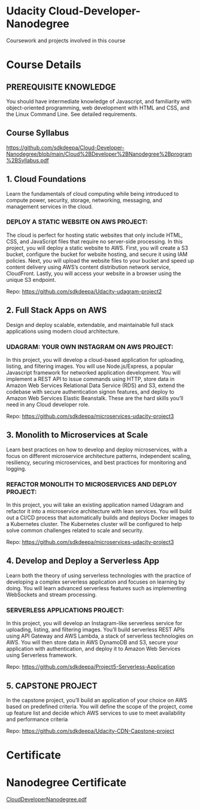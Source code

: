 # Udacity Cloud-Developer-Nanodegree
Coursework and projects involved in this course

# Course Details

## PREREQUISITE KNOWLEDGE
You should have intermediate knowledge of Javascript, and familiarity with object-oriented programming, web development with HTML and CSS, and the Linux Command Line. See detailed requirements.

## Course Syllabus

https://github.com/sdkdeepa/Cloud-Developer-Nanodegree/blob/main/Cloud%2BDeveloper%2BNanodegree%2Bprogram%2BSyllabus.pdf 

## 1. Cloud Foundations
Learn the fundamentals of cloud computing while being introduced to compute power, security, storage, networking, messaging, and management services in the cloud.
### DEPLOY A STATIC WEBSITE ON AWS PROJECT:
The cloud is perfect for hosting static websites that only include HTML, CSS, and JavaScript files that require no server-side processing. In this project, you will deploy a static website to AWS. First, you will create a S3 bucket, configure the bucket for website hosting, and secure it using IAM policies. Next, you will upload the website files to your bucket and speed up content delivery using AWS’s content distribution network service, CloudFront. Lastly, you will access your website in a browser using the unique S3 endpoint.

Repo: https://github.com/sdkdeepa/Udacity-udagram-project2

## 2. Full Stack Apps on AWS
Design and deploy scalable, extendable, and maintainable full stack applications using modern cloud architecture.
### UDAGRAM: YOUR OWN INSTAGRAM ON AWS PROJECT:
In this project, you will develop a cloud-based application for uploading, listing, and filtering images. You will use Node.js/Express, a popular Javascript framework for networked application development. You will implement a REST API to issue commands using HTTP, store data in Amazon Web Services Relational Data Service (RDS) and S3, extend the codebase with secure authentication signon features, and deploy to Amazon Web Services Elastic Beanstalk. These are the hard skills you’ll need in any Cloud developer role.

Repo: https://github.com/sdkdeepa/microservices-udacity-project3

## 3. Monolith to Microservices at Scale
Learn best practices on how to develop and deploy microservices, with a focus on different microservice architecture patterns, independent scaling, resiliency, securing microservices, and best practices for monitoring and logging.
### REFACTOR MONOLITH TO MICROSERVICES AND DEPLOY PROJECT:
In this project, you will take an existing application named Udagram and refactor it into a microservice architecture with lean services. You will build out a CI/CD process that automatically builds and deploys Docker images to a Kubernetes cluster. The Kubernetes cluster will be configured to help solve common challenges related to scale and security.

Repo: https://github.com/sdkdeepa/microservices-udacity-project3

## 4. Develop and Deploy a Serverless App
Learn both the theory of using serverless technologies with the practice of developing a complex serverless application and focuses on learning by doing. You will learn advanced serverless features such as implementing WebSockets and stream processing.
### SERVERLESS APPLICATIONS PROJECT:
In this project, you will develop an Instagram-like serverless service for uploading, listing, and filtering images. You’ll build serverless REST APIs using API Gateway and AWS Lambda, a stack of serverless technologies on AWS. You will then store data in AWS DynamoDB and S3, secure your application with authentication, and deploy it to Amazon Web Services using Serverless framework.

Repo: https://github.com/sdkdeepa/Project5-Serverless-Application

## 5. CAPSTONE PROJECT

In the capstone project, you’ll build an application of your choice on AWS based on predefined criteria. You will define the scope of the project, come up feature list and decide which AWS services to use to meet availability and performance criteria

Repo: https://github.com/sdkdeepa/Udacity-CDN-Capstone-project


# Certificate



# Nanodegree Certificate

[CloudDeveloperNanodegree.pdf](https://github.com/sdkdeepa/Cloud-Developer-Nanodegree/blob/main/CloudDeveloperNanodegree.pdf)

